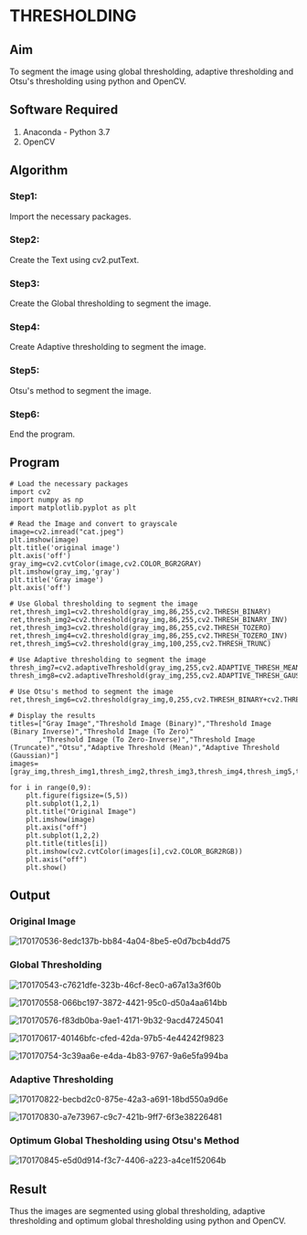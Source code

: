 # THRESHOLDING
## Aim
To segment the image using global thresholding, adaptive thresholding and Otsu's thresholding using python and OpenCV.

## Software Required
1. Anaconda - Python 3.7
2. OpenCV

## Algorithm
### Step1:
Import the necessary packages.

### Step2:
Create the Text using cv2.putText.

### Step3:
Create the Global thresholding to segment the image.

### Step4:
Create Adaptive thresholding to segment the image.

### Step5:
Otsu's method to segment the image.

### Step6:
End the program.

## Program
```
# Load the necessary packages
import cv2
import numpy as np
import matplotlib.pyplot as plt

# Read the Image and convert to grayscale
image=cv2.imread("cat.jpeg")
plt.imshow(image)
plt.title('original image')
plt.axis('off')
gray_img=cv2.cvtColor(image,cv2.COLOR_BGR2GRAY)
plt.imshow(gray_img,'gray')
plt.title('Gray image')
plt.axis('off')

# Use Global thresholding to segment the image
ret,thresh_img1=cv2.threshold(gray_img,86,255,cv2.THRESH_BINARY)
ret,thresh_img2=cv2.threshold(gray_img,86,255,cv2.THRESH_BINARY_INV)
ret,thresh_img3=cv2.threshold(gray_img,86,255,cv2.THRESH_TOZERO)
ret,thresh_img4=cv2.threshold(gray_img,86,255,cv2.THRESH_TOZERO_INV)
ret,thresh_img5=cv2.threshold(gray_img,100,255,cv2.THRESH_TRUNC)

# Use Adaptive thresholding to segment the image
thresh_img7=cv2.adaptiveThreshold(gray_img,255,cv2.ADAPTIVE_THRESH_MEAN_C,cv2.THRESH_BINARY,11,2)
thresh_img8=cv2.adaptiveThreshold(gray_img,255,cv2.ADAPTIVE_THRESH_GAUSSIAN_C,cv2.THRESH_BINARY,11,2)

# Use Otsu's method to segment the image 
ret,thresh_img6=cv2.threshold(gray_img,0,255,cv2.THRESH_BINARY+cv2.THRESH_OTSU)

# Display the results
titles=["Gray Image","Threshold Image (Binary)","Threshold Image (Binary Inverse)","Threshold Image (To Zero)"
       ,"Threshold Image (To Zero-Inverse)","Threshold Image (Truncate)","Otsu","Adaptive Threshold (Mean)","Adaptive Threshold (Gaussian)"]
images=[gray_img,thresh_img1,thresh_img2,thresh_img3,thresh_img4,thresh_img5,thresh_img6,thresh_img7,thresh_img8]

for i in range(0,9):
    plt.figure(figsize=(5,5))
    plt.subplot(1,2,1)
    plt.title("Original Image")
    plt.imshow(image)
    plt.axis("off")
    plt.subplot(1,2,2)
    plt.title(titles[i])
    plt.imshow(cv2.cvtColor(images[i],cv2.COLOR_BGR2RGB))
    plt.axis("off")
    plt.show()
```
## Output

### Original Image
![170170536-8edc137b-bb84-4a04-8be5-e0d7bcb4dd75](https://github.com/MOHAMED-FAREED-22001617/THRESHOLDING/assets/121412904/a141492d-2a1e-42ab-8cc7-71ad8b33d482)


### Global Thresholding

![170170543-c7621dfe-323b-46cf-8ec0-a67a13a3f60b](https://github.com/MOHAMED-FAREED-22001617/THRESHOLDING/assets/121412904/5bd09732-d195-4d83-b755-99b1019e5d82)

![170170558-066bc197-3872-4421-95c0-d50a4aa614bb](https://github.com/MOHAMED-FAREED-22001617/THRESHOLDING/assets/121412904/a8170f66-71e3-4c64-a93c-331a209b3cb1)


![170170576-f83db0ba-9ae1-4171-9b32-9acd47245041](https://github.com/MOHAMED-FAREED-22001617/THRESHOLDING/assets/121412904/e55e889d-5d0b-478e-b3c3-444a57cdf874)

![170170617-40146bfc-cfed-42da-97b5-4e44242f9823](https://github.com/MOHAMED-FAREED-22001617/THRESHOLDING/assets/121412904/52cf7379-6867-4cfa-9c38-d6c319b88a4d)


![170170754-3c39aa6e-e4da-4b83-9767-9a6e5fa994ba](https://github.com/MOHAMED-FAREED-22001617/THRESHOLDING/assets/121412904/34f772ad-690a-4727-96af-033fe3250b5c)

### Adaptive Thresholding

![170170822-becbd2c0-875e-42a3-a691-18bd550a9d6e](https://github.com/MOHAMED-FAREED-22001617/THRESHOLDING/assets/121412904/f0df5d2f-5cd3-483f-8fe1-6dd7288783b1)

![170170830-a7e73967-c9c7-421b-9ff7-6f3e38226481](https://github.com/MOHAMED-FAREED-22001617/THRESHOLDING/assets/121412904/47548c5b-5154-4a77-9731-7aff1eeb8a5e)

### Optimum Global Thesholding using Otsu's Method
![170170845-e5d0d914-f3c7-4406-a223-a4ce1f52064b](https://github.com/MOHAMED-FAREED-22001617/THRESHOLDING/assets/121412904/2a119b8a-21f6-413a-b71a-1ab5e6c1b056)


## Result
Thus the images are segmented using global thresholding, adaptive thresholding and optimum global thresholding using python and OpenCV.
